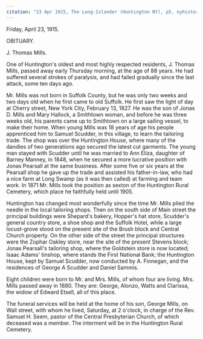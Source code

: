 ```yaml
---
citation: "23 Apr 1915, The Long-Islander (Huntington NY), p5, nyhistoricnewspapers.org"
---
```


Friday, April 23, 1915.

OBITUARY.

J. Thomas Mills.

One of Huntington's oldest and most highly respected residents, J. Thomas Mills, passed away early Thursday morning, at the age of 88 years. He had suffered several strokes of paralysis, and had failed gradually since the last attack, some ten days ago.

Mr. Mills was not born in Suffolk County, but he was only two weeks and two days old when he first came to old Suffolk. He first saw the light of day at Cherry street, New York City, February 13, 1827. He was the son of Jonas D. Mills and Mary Hallock, a Smithtown woman, and before he was three weeks old, his parents came up to Smithtown on a large sailing vessel, to make their home. When young Mills was 18 years of age his people apprenticed him to Samuel Scudder, in this village, to learn the tailoring trade. The shop was over the Huntington House, where many of the dandies of two generations ago secured the latest cut garments. The young man stayed with Scudder until he was married to Ann Eliza, daughter of Barney Manney, in 1848, when he secured a more lucrative position with Jonas Pearsall at the same business. After some five or six years at the Pearsall shop he gave up the trade and assisted his father-in-law, who had a nice farm at Long Swamp (as it was then called) at farming and team work. In 1871 Mr. Mills took the position as sexton of the Huntington Rural Cemetery, which place he faithfully held until 1905.

Huntington has changed most wonderfully since the time Mr. Mills plied the needle in the local tailoring shops. Then on the south side of Main street the principal buildings were Shepard's bakery, Hopper's hat store, Scudder's general country store, a shoe shop and the Suffolk Hotel, while a large locust-grove stood on the present site of the Brush block and Central Church property. On the other side of the street the principal structures were the Zophar Oakley store, near the site of the present Stevens block; Jonas Pearsall's tailoring shop, where the Goldstein store is now located; Isaac Adams' tinshop, where stands the First National Bank; the Huntington House, kept by Samuel Scudder, now conducted by A. Finnegan, and the residences of George A Scudder and Daniel Sammis. 

Eight children were born to Mr. and Mrs. Mills, of whom four are living. Mrs. Mills passed away in 1880. They are: George, Alonzo, Watts and Clarissa, the widow of Edward Etsell, all of this place.

The funeral services will be held at the home of his son, George Mills, on Wall street, with whom he lived, Saturday, at 2 o'clock, in charge of the Rev. Samuel H. Seem, pastor of the Central Presbyterian Church, of which deceased was a member. The interment will be in the Huntington Rural Cemetery.

